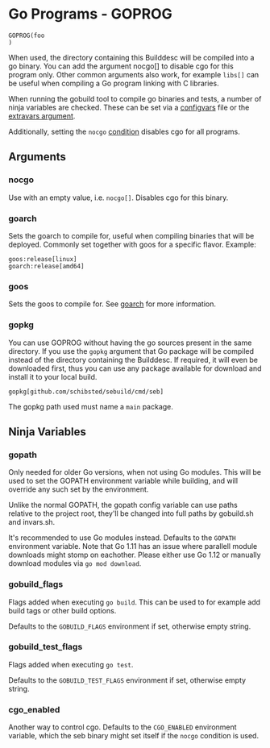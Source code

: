 # Go Programs - GOPROG

    GOPROG(foo
    )

When used, the directory containing this Builddesc will be compiled into a go
binary. You can add the argument nocgo[] to disable cgo for this program
only. Other common arguments also work, for example `libs[]` can be useful
when compiling a Go program linking with C libraries.

When running the gobuild tool to compile go binaries and tests, a number of
ninja variables are checked. These can be set via a
[configvars](config.md#configvars) file or the [extravars
argument](../arguments/extravars.md).

Additionally, setting the `nocgo` [condition](../conditions.md) disables cgo
for all programs.

## Arguments

### nocgo

Use with an empty value, i.e. `nocgo[]`. Disables cgo for this binary.

### goarch

Sets the goarch to compile for, useful when compiling binaries that will be
deployed. Commonly set together with goos for a specific flavor.
Example:

	goos:release[linux]
	goarch:release[amd64]

### goos

Sets the goos to compile for. See [goarch](#goarch) for more information.

### gopkg

You can use GOPROG without having the go sources present in the same directory.
If you use the `gopkg` argument that Go package will be compiled instead of the
directory containing the Builddesc. If required, it will even be downloaded
first, thus you can use any package available for download and install it
to your local build.

	gopkg[github.com/schibsted/sebuild/cmd/seb]

The gopkg path used must name a `main` package.

## Ninja Variables

### gopath
Only needed for older Go versions, when not using Go modules.
This will be used to set the GOPATH environment variable while building,
and will override any such set by the environment.

Unlike the normal GOPATH, the gopath config variable can use paths relative to
the project root, they'll be changed into full paths by gobuild.sh and
invars.sh.

It's recommended to use Go modules instead. Defaults to the `GOPATH`
environment variable. Note that Go 1.11 has an issue where parallell module
downloads might stomp on eachother. Please either use Go 1.12 or manually
download modules via `go mod download`.

### gobuild_flags
Flags added when executing `go build`. This can be used to for example add
build tags or other build options.

Defaults to the `GOBUILD_FLAGS` environment if set, otherwise empty string.

### gobuild_test_flags
Flags added when executing `go test`.

Defaults to the `GOBUILD_TEST_FLAGS` environment if set, otherwise empty string.

### cgo_enabled

Another way to control cgo. Defaults to the `CGO_ENABLED` environment variable,
which the seb binary might set itself if the `nocgo` condition is used.
